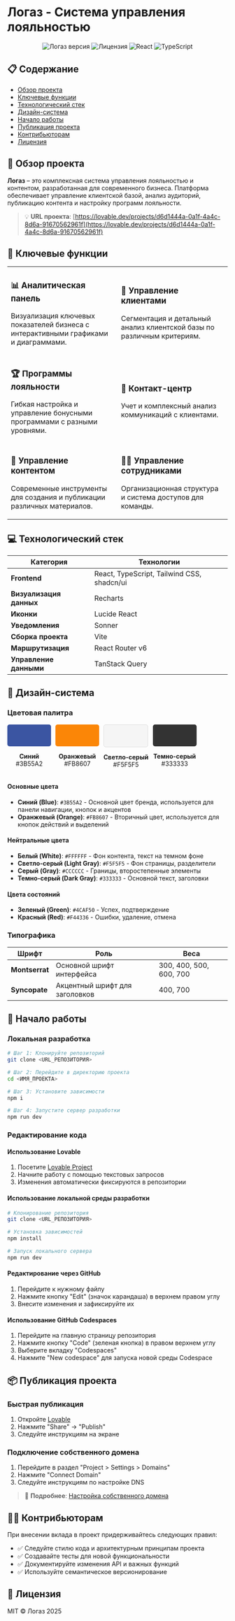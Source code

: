
# Логаз - Система управления лояльностью

<div align="center">
  
![Логаз версия](https://img.shields.io/badge/version-1.0.0-blue)
![Лицензия](https://img.shields.io/badge/license-MIT-green)
![React](https://img.shields.io/badge/React-18.3.1-61DAFB?logo=react)
![TypeScript](https://img.shields.io/badge/TypeScript-5.0.0-3178C6?logo=typescript)

</div>

## 📋 Содержание

- [Обзор проекта](#обзор-проекта)
- [Ключевые функции](#ключевые-функции)
- [Технологический стек](#технологический-стек)
- [Дизайн-система](#дизайн-система)
- [Начало работы](#начало-работы)
- [Публикация проекта](#публикация-проекта)
- [Контрибьюторам](#контрибьюторам)
- [Лицензия](#лицензия)

## 🌟 Обзор проекта

**Логаз** – это комплексная система управления лояльностью и контентом, разработанная для современного бизнеса. Платформа обеспечивает управление клиентской базой, анализ аудиторий, публикацию контента и настройку программ лояльности.

> 💡 **URL проекта**: [https://lovable.dev/projects/d6d1444a-0a1f-4a4c-8d6a-91670562961f](https://lovable.dev/projects/d6d1444a-0a1f-4a4c-8d6a-91670562961f)

## 🚀 Ключевые функции

<table>
  <tr>
    <td width="50%">
      <h3>📊 Аналитическая панель</h3>
      <p>Визуализация ключевых показателей бизнеса с интерактивными графиками и диаграммами.</p>
    </td>
    <td width="50%">
      <h3>👥 Управление клиентами</h3>
      <p>Сегментация и детальный анализ клиентской базы по различным критериям.</p>
    </td>
  </tr>
  <tr>
    <td width="50%">
      <h3>🏆 Программы лояльности</h3>
      <p>Гибкая настройка и управление бонусными программами с разными уровнями.</p>
    </td>
    <td width="50%">
      <h3>📱 Контакт-центр</h3>
      <p>Учет и комплексный анализ коммуникаций с клиентами.</p>
    </td>
  </tr>
  <tr>
    <td width="50%">
      <h3>📝 Управление контентом</h3>
      <p>Современные инструменты для создания и публикации различных материалов.</p>
    </td>
    <td width="50%">
      <h3>👨‍💼 Управление сотрудниками</h3>
      <p>Организационная структура и система доступов для команды.</p>
    </td>
  </tr>
</table>

## 💻 Технологический стек

<div align="center">
  
| Категория | Технологии |
|-----------|------------|
| **Frontend** | React, TypeScript, Tailwind CSS, shadcn/ui |
| **Визуализация данных** | Recharts |
| **Иконки** | Lucide React |
| **Уведомления** | Sonner |
| **Сборка проекта** | Vite |
| **Маршрутизация** | React Router v6 |
| **Управление данными** | TanStack Query |

</div>

## 🎨 Дизайн-система

### Цветовая палитра

<div style="display: flex; gap: 10px; flex-wrap: wrap;">
  <div style="text-align: center;">
    <div style="width: 100px; height: 50px; background-color: #3B55A2; border-radius: 5px;"></div>
    <p><strong>Синий</strong><br>#3B55A2</p>
  </div>
  <div style="text-align: center;">
    <div style="width: 100px; height: 50px; background-color: #FB8607; border-radius: 5px;"></div>
    <p><strong>Оранжевый</strong><br>#FB8607</p>
  </div>
  <div style="text-align: center;">
    <div style="width: 100px; height: 50px; background-color: #F5F5F5; border-radius: 5px; border: 1px solid #ddd;"></div>
    <p><strong>Светло-серый</strong><br>#F5F5F5</p>
  </div>
  <div style="text-align: center;">
    <div style="width: 100px; height: 50px; background-color: #333333; border-radius: 5px;"></div>
    <p><strong>Темно-серый</strong><br>#333333</p>
  </div>
</div>

#### Основные цвета
- **Синий (Blue)**: `#3B55A2` - Основной цвет бренда, используется для панели навигации, кнопок и акцентов
- **Оранжевый (Orange)**: `#FB8607` - Вторичный цвет, используется для кнопок действий и выделений

#### Нейтральные цвета
- **Белый (White)**: `#FFFFFF` - Фон контента, текст на темном фоне
- **Светло-серый (Light Gray)**: `#F5F5F5` - Фон страницы, разделители
- **Серый (Gray)**: `#CCCCCC` - Границы, второстепенные элементы
- **Темно-серый (Dark Gray)**: `#333333` - Основной текст, заголовки

#### Цвета состояний
- **Зеленый (Green)**: `#4CAF50` - Успех, подтверждение
- **Красный (Red)**: `#F44336` - Ошибки, удаление, отмена

### Типографика

<div align="center">
  
| Шрифт | Роль | Веса |
|-------|------|------|
| **Montserrat** | Основной шрифт интерфейса | 300, 400, 500, 600, 700 |
| **Syncopate** | Акцентный шрифт для заголовков | 400, 700 |

</div>

## 🚀 Начало работы

### Локальная разработка

```bash
# Шаг 1: Клонируйте репозиторий
git clone <URL_РЕПОЗИТОРИЯ>

# Шаг 2: Перейдите в директорию проекта
cd <ИМЯ_ПРОЕКТА>

# Шаг 3: Установите зависимости
npm i

# Шаг 4: Запустите сервер разработки
npm run dev
```

### Редактирование кода

#### Использование Lovable

1. Посетите [Lovable Project](https://lovable.dev/projects/d6d1444a-0a1f-4a4c-8d6a-91670562961f)
2. Начните работу с помощью текстовых запросов
3. Изменения автоматически фиксируются в репозитории

#### Использование локальной среды разработки

```bash
# Клонирование репозитория
git clone <URL_РЕПОЗИТОРИЯ>

# Установка зависимостей
npm install

# Запуск локального сервера
npm run dev
```

#### Редактирование через GitHub

1. Перейдите к нужному файлу
2. Нажмите кнопку "Edit" (значок карандаша) в верхнем правом углу
3. Внесите изменения и зафиксируйте их

#### Использование GitHub Codespaces

1. Перейдите на главную страницу репозитория
2. Нажмите кнопку "Code" (зеленая кнопка) в правом верхнем углу
3. Выберите вкладку "Codespaces"
4. Нажмите "New codespace" для запуска новой среды Codespace

## 📦 Публикация проекта

### Быстрая публикация

1. Откройте [Lovable](https://lovable.dev/projects/d6d1444a-0a1f-4a4c-8d6a-91670562961f)
2. Нажмите "Share" -> "Publish"
3. Следуйте инструкциям на экране

### Подключение собственного домена

1. Перейдите в раздел "Project > Settings > Domains"
2. Нажмите "Connect Domain"
3. Следуйте инструкциям по настройке DNS

> 📝 **Подробнее**: [Настройка собственного домена](https://docs.lovable.dev/tips-tricks/custom-domain#step-by-step-guide)

## 👨‍💻 Контрибьюторам

При внесении вклада в проект придерживайтесь следующих правил:

- ✅ Следуйте стилю кода и архитектурным принципам проекта
- ✅ Создавайте тесты для новой функциональности
- ✅ Документируйте изменения API и важных функций
- ✅ Используйте семантическое версионирование

## 📄 Лицензия

MIT © Логаз 2025


